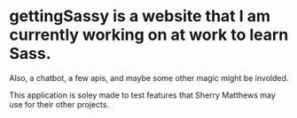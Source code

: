 # gettingSassy is a website that I am currently working on at work to learn Sass. 

Also, a chatbot, a few apis, and maybe some other magic might be involded.

This application is soley made to test features that Sherry Matthews may use for their other projects. 
